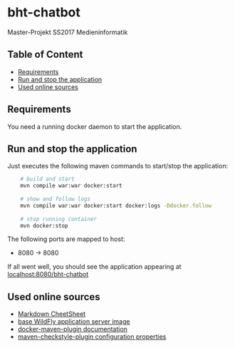 # bht-chatbot
Master-Projekt SS2017 Medieninformatik

## Table of Content
<!-- MarkdownTOC -->

- [Requirements](#requirements)
- [Run and stop the application](#run-and-stop-the-application)
- [Used online sources](#used-online-sources)

<!-- /MarkdownTOC -->

## Requirements
You need a running docker daemon to start the application.

## Run and stop the application

Just executes the following maven commands to start/stop the application:
```bash
    # build and start
    mvn compile war:war docker:start
    
    # show and follow logs
    mvn compile war:war docker:start docker:logs -Ddocker.follow
    
    # stop running container
    mvn docker:stop
```
The following ports are mapped to host: 
* 8080 -> 8080

If all went well, you should see the application appearing at [localhost:8080/bht-chatbot](http://localhost:8080/bht-chatbot) 

## Used online sources
* [Markdown CheetSheet](https://github.com/adam-p/markdown-here/wiki/Markdown-Cheatsheet)
* [base WildFly application server image](https://hub.docker.com/r/jboss/wildfly/)
* [docker-maven-plugin documentation](https://dmp.fabric8.io/#start-logging)
* [maven-checkstyle-plugin configuration properties](https://maven.apache.org/plugins/maven-checkstyle-plugin/check-mojo.html)
